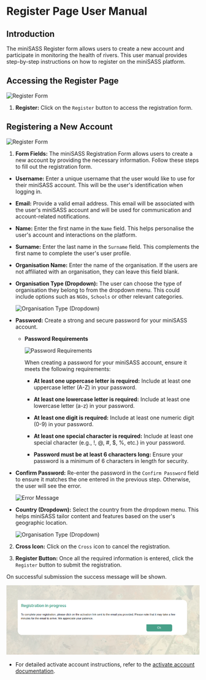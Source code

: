 # Register Page User Manual

## Introduction

The miniSASS Register form allows users to create a new account and participate in monitoring the health of rivers. This user manual provides step-by-step instructions on how to register on the miniSASS platform.

## Accessing the Register Page

![Register Form](./img/register-1.png)

1. **Register:** Click on the `Register` button to access the registration form.

## Registering a New Account

![Register Form](./img/register-2.png)

1. **Form Fields:** The miniSASS Registration Form allows users to create a new account by providing the necessary information. Follow these steps to fill out the registration form.

- **Username:** Enter a unique username that the user would like to use for their miniSASS account. This will be the user's identification when logging in.

- **Email:** Provide a valid email address. This email will be associated with the user's miniSASS account and will be used for communication and account-related notifications.

- **Name:** Enter the first name in the `Name` field. This helps personalise the user's account and interactions on the platform.

- **Surname:** Enter the last name in the `Surname` field. This complements the first name to complete the user's user profile.

- **Organisation Name:** Enter the name of the organisation. If the users are not affiliated with an organisation, they can leave this field blank.

- **Organisation Type (Dropdown):** The user can choose the type of organisation they belong to from the dropdown menu. This could include options such as `NGOs`, `Schools` or other relevant categories.

    ![Organisation Type (Dropdown)](./img/register-3.png)

- **Password:** Create a strong and secure password for your miniSASS account.

    * **Password Requirements**

        ![Password Requirements](./img/register-4.png)

        When creating a password for your miniSASS account, ensure it meets the following requirements:

        * **At least one uppercase letter is required:** Include at least one uppercase letter (A-Z) in your password.

        * **At least one lowercase letter is required:** Include at least one lowercase letter (a-z) in your password.

        * **At least one digit is required:** Include at least one numeric digit (0-9) in your password.
        
        * **At least one special character is required:** Include at least one special character (e.g., !, @, #, $, %, etc.) in your password.

        * **Password must be at least 6 characters long:** Ensure your password is a minimum of 6 characters in length for security.

- **Confirm Password:** Re-enter the password in the `Confirm Password` field to ensure it matches the one entered in the previous step. Otherwise, the user will see the error.

    ![Error Message](./img/register-5.png)

- **Country (Dropdown):** Select the country from the dropdown menu. This helps miniSASS tailor content and features based on the user's geographic location.

    ![Organisation Type (Dropdown)](./img/register-6.png)

2. **Cross Icon:** Click on the `Cross` icon to cancel the registration.

3. **Register Button:** Once all the required information is entered, click the `Register` button to submit the registration.

On successful submission the success message will be shown.

![Success message](./img/register-7.png)

- For detailed activate account instructions, refer to the [activate account documentation](./activate-account.md).
